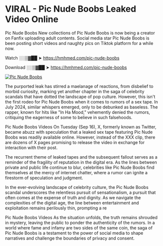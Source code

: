 # VIRAL - Pic Nude Boobs Leaked Video Online

Pic Nude Boobs New collections of Pic Nude Boobs is now being a creator on Fanfix uploading adult contents. Social media star Pic Nude Boobs is been posting short videos and naughty pics on Tiktok platform for a while now.

Watch ░░▒▓██ ➤ https://hmhmed.com/pic-nude-boobs

Download ░░▒▓██ ➤ https://hmhmed.com/pic-nude-boobs

[![Pic Nude Boobs](https://i.imgur.com/dJHk4Zq.gif)](https://hmhmed.com/pic-nude-boobs)

The purported leak has stirred a maelanage of reactions, from disbelief to morbid curiosity, marking yet another chapter in the saga of celebrity scandals that have dotted the landscape of pop culture. However, this isn't the first rodeo for Pic Nude Boobs when it comes to rumors of a sex tape. In July 2024, similar whispers emerged, only to be debunked as baseless. The rapper, known for hits like "In Ha Mood," vehemently denied the rumors, critiquing the eagerness of some to believe in such falsehoods.

Pic Nude Boobs Videos
On Tuesday (Sep 16), X, formerly known as Twitter, became abuzz with speculation that a leaked sex tape featuring Pic Nude Boobs was readily available online. However, instead of the XXX clip, there are dozens of X pages promising to release the video in exchange for interaction with their post.

The recurrent theme of leaked tapes and the subsequent fallout serves as a reminder of the fragility of reputation in the digital era. As the lines between private and public life continue to blur, celebrities like Pic Nude Boobs find themselves at the mercy of internet chatter, where a rumor can ignite a firestorm of speculation and judgment.

In the ever-evolving landscape of celebrity culture, the Pic Nude Boobs scandal underscores the relentless pursuit of sensationalism, a pursuit that often comes at the expense of truth and dignity. As we navigate the complexities of the digital age, the line between entertainment and exploitation remains perilously thin, prompting a re

Pic Nude Boobs Videos
As the situation unfolds, the truth remains shrouded in mystery, leaving the public to ponder the authenticity of the rumors. In a world where fame and infamy are two sides of the same coin, the saga of Pic Nude Boobs is a testament to the power of social media to shape narratives and challenge the boundaries of privacy and consent.